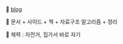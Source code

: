  
🌱
[blog](https://velog.io/@sunokryu_123)

🐋 문서 + 사이드 + 책 + 자료구조 알고리즘 + 정리   

🐋 체력 : 자전거, 집가서 바로 자기 

